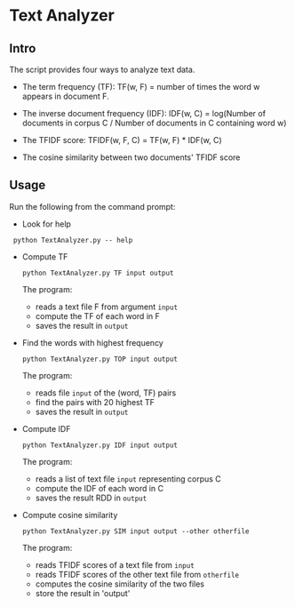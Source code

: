 # **Text Analyzer**
## Intro

The script provides four ways to analyze text data.

- The term frequency (TF):
  TF(w, F) = number of times the word w appears in document F.

-  The inverse document frequency (IDF):
    IDF(w, C) = log(Number of documents in corpus C / Number of documents in C containing word w)

- The TFIDF score:
  TFIDF(w, F, C) = TF(w, F) * IDF(w, C)

- The cosine similarity between two documents' TFIDF score

## **Usage**

Run the following from the command prompt:


- Look for help

 ```
  python TextAnalyzer.py -- help
 ```

- Compute TF
  ```
  python TextAnalyzer.py TF input output
  ```
  The program:
  - reads a text file F from argument `input`
  - compute the TF of each word in F
  - saves the result in `output`

- Find the words with highest frequency
  ```
  python TextAnalyzer.py TOP input output
  ```
  The program:
  - reads file `input`  of  the  (word, TF) pairs
  - find the pairs with 20 highest TF
  - saves the result in `output`

- Compute IDF
  ```
  python TextAnalyzer.py IDF input output
  ```
  The program:
  - reads a list of text file `input` representing corpus C
  - compute the IDF of each word in C
  - saves the result RDD in `output`

- Compute cosine similarity
  ```
  python TextAnalyzer.py SIM input output --other otherfile
  ```
  The program:
  - reads TFIDF scores of a text file from `input`
  - reads TFIDF scores of the other text file from `otherfile`
  - computes the cosine similarity of the two files
  - store the result in 'output'
